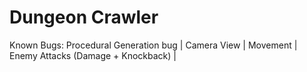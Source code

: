 # Dungeon Crawler


Known Bugs:
Procedural Generation bug |
Camera View |
Movement |
Enemy Attacks (Damage + Knockback) |
